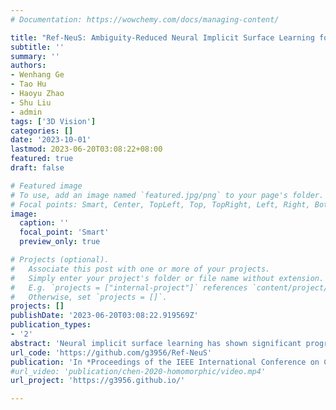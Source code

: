 ```yaml
---
# Documentation: https://wowchemy.com/docs/managing-content/

title: "Ref-NeuS: Ambiguity-Reduced Neural Implicit Surface Learning for Multi-View Reconstruction with Reflection"
subtitle: ''
summary: ''
authors:
- Wenhang Ge
- Tao Hu
- Haoyu Zhao
- Shu Liu
- admin
tags: ['3D Vision']
categories: []
date: '2023-10-01'
lastmod: 2023-06-20T03:08:22+08:00
featured: true
draft: false

# Featured image
# To use, add an image named `featured.jpg/png` to your page's folder.
# Focal points: Smart, Center, TopLeft, Top, TopRight, Left, Right, BottomLeft, Bottom, BottomRight.
image:
  caption: ''
  focal_point: 'Smart'
  preview_only: true

# Projects (optional).
#   Associate this post with one or more of your projects.
#   Simply enter your project's folder or file name without extension.
#   E.g. `projects = ["internal-project"]` references `content/project/deep-learning/index.md`.
#   Otherwise, set `projects = []`.
projects: []
publishDate: '2023-06-20T03:08:22.919569Z'
publication_types:
- '2'
abstract: 'Neural implicit surface learning has shown significant progress in multi-view 3D reconstruction, where an object is represented by multilayer perceptrons that provide continuous implicit surface representation and view-dependent radiance. However, current methods often fail to accurately reconstruct reflective surfaces, leading to severe ambiguity. To overcome this issue, we propose Ref-NeuS, which aims to reduce ambiguity by attenuating the effect of reflective surfaces. Specifically, we utilize an anomaly detector to estimate an explicit reflection score with the guidance of multi-view context to localize reflective surfaces. Afterward, we design a reflection-aware photometric loss that adaptively reduces ambiguity by modeling rendered color as a Gaussian distribution, with the reflection score representing the variance. We show that together with a reflection direction-dependent radiance, our model achieves high-quality surface reconstruction on reflective surfaces and outperforms the state-of-the-arts by a large margin. Besides, our model is also comparable on general surfaces.'
url_code: 'https://github.com/g3956/Ref-NeuS'
publication: 'In *Proceedings of the IEEE International Conference on Computer Vision (ICCV)* (**Oral**, **Best Paper Final List**, top 0.2\%)'
#url_video: 'publication/chen-2020-homomorphic/video.mp4'
url_project: 'https://g3956.github.io/'

---
```


